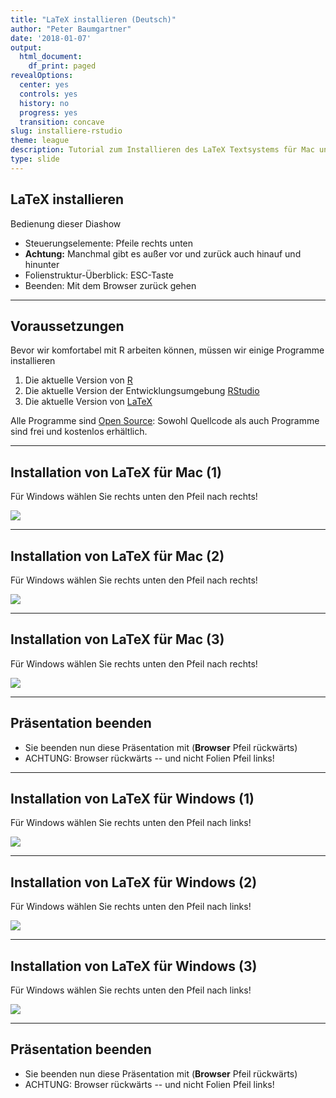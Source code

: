 ```yaml
---
title: "LaTeX installieren (Deutsch)"
author: "Peter Baumgartner"
date: '2018-01-07'
output:
  html_document:
    df_print: paged
revealOptions:
  center: yes
  controls: yes
  history: no
  progress: yes
  transition: concave
slug: installiere-rstudio
theme: league
description: Tutorial zum Installieren des LaTeX Textsystems für Mac und Windows
type: slide
---
```


## LaTeX installieren

Bedienung dieser Diashow

- Steuerungselemente: Pfeile rechts unten
- **Achtung:** Manchmal gibt es außer vor und zurück auch hinauf und hinunter
- Folienstruktur-Überblick: ESC-Taste
- Beenden: Mit dem Browser zurück gehen

---

## Voraussetzungen

Bevor wir komfortabel mit R arbeiten können, müssen wir einige Programme installieren

1. Die aktuelle Version von [R](https://cran.r-project.org/)
2. Die aktuelle Version der Entwicklungsumgebung [RStudio](https://www.rstudio.com/products/rstudio/download/)
3. Die aktuelle Version von [LaTeX](https://www.latex-project.org/get/)

Alle Programme sind [Open Source](http://praxistipps.chip.de/open-source-was-ist-das-genau_12877): Sowohl Quellcode als auch Programme sind frei und kostenlos erhältlich.

---

## Installation von LaTeX für Mac (1)

Für Windows wählen Sie rechts unten den Pfeil nach rechts!

<img src="/img/latex-installation-deutsch/1-1_MacOS-Startpage-min.png">
<!-- .element height="40%" width="40%" -->

___

## Installation von LaTeX für Mac (2)

Für Windows wählen Sie rechts unten den Pfeil nach rechts!

<img src="/img/latex-installation-deutsch/1-2_MacOS-Distribution-min.png">
<!-- .element height="70%" width="70%" -->

___

## Installation von LaTeX für Mac (3)

Für Windows wählen Sie rechts unten den Pfeil nach rechts!

<img src="/img/latex-installation-deutsch/1-3_MacOS-Download-min.png">
<!-- .element height="70%" width="70%" -->

___

## Präsentation beenden

- Sie beenden nun diese Präsentation mit (**Browser** Pfeil rückwärts)
- ACHTUNG: Browser rückwärts -- und nicht Folien Pfeil links!

---

## Installation von LaTeX für Windows (1)

Für Windows wählen Sie rechts unten den Pfeil nach links!

<img src="/img/latex-installation-deutsch/2-1_Windows-Startpage-min.png">
<!-- .element height="40%" width="40%" -->

___

## Installation von LaTeX für Windows (2)

Für Windows wählen Sie rechts unten den Pfeil nach links!

<img src="/img/latex-installation-deutsch/2-2_Windows-TexLive-Distribution-min.png">
<!-- .element height="70%" width="70%" -->

___

## Installation von LaTeX für Windows (3)

Für Windows wählen Sie rechts unten den Pfeil nach links!

<img src="/img/latex-installation-deutsch/2-3_Windows-Download-min.png">
<!-- .element height="70%" width="70%" -->

___

## Präsentation beenden

- Sie beenden nun diese Präsentation mit (**Browser** Pfeil rückwärts)
- ACHTUNG: Browser rückwärts -- und nicht Folien Pfeil links!

